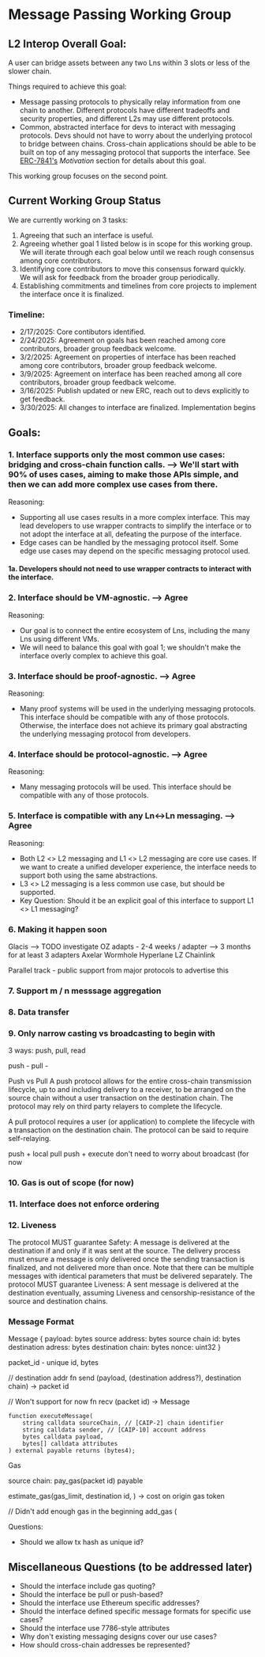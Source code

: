 # Message Passing Working Group

## L2 Interop Overall Goal: 
A user can bridge assets between any two Lns within 3 slots or less of the slower chain.

Things required to achieve this goal: 
* Message passing protocols to physically relay information from one chain to another. Different protocols have different tradeoffs and security properties, and different L2s may use different protocols. 
* Common, abstracted interface for devs to interact with messaging protocols.  Devs should not have to worry about the underlying protocol to bridge between chains.  Cross-chain applications should be able to be built on top of any messaging protocol that supports the interface. See [ERC-7841's](https://github.com/elliedavidson/ERCs/blob/d7c16c21f0a012ef391783322ae9b6f0eb0b56bc/ERCS/erc-7841.md) *Motivation* section for details about this goal. 

This working group focuses on the second point. 

## Current Working Group Status
We are currently working on 3 tasks: 

1. Agreeing that such an interface is useful. 
2. Agreeing whether goal 1 listed below is in scope for this working group. We will iterate through each goal below until we reach rough consensus among core contributors. 
3. Identifying core contributors to move this consensus forward quickly.  We will ask for feedback from the broader group periodically. 
4. Establishing commitments and timelines from core projects to implement the interface once it is finalized. 

### Timeline: 
* 2/17/2025: Core contibutors identified. 
* 2/24/2025: Agreement on goals has been reached among core contributors, broader group feedback welcome. 
* 3/2/2025: Agreement on properties of interface has been reached among core contributors, broader group feedback welcome. 
* 3/9/2025: Agreement on interface has been reached among all core contributors, broader group feedback welcome. 
* 3/16/2025: Publish updated or new ERC, reach out to devs explicitly to get feedback.  
* 3/30/2025: All changes to interface are finalized. Implementation begins


## Goals: 
### 1. Interface supports only the most common use cases: bridging and cross-chain function calls. --> We'll start with 90% of uses cases, aiming to make those APIs simple, and then we can add more complex use cases from there. 

Reasoning:  
* Supporting all use cases results in a more complex interface.  This may lead developers to use wrapper contracts to simplify the interface or to not adopt the interface at all, defeating the purpose of the interface.  
* Edge cases can be handled by the messaging protocol itself. Some edge use cases may depend on the specific messaging protocol used. 

#### 1a. Developers should not need to use wrapper contracts to interact with the interface. 
 
### 2. Interface should be VM-agnostic.  --> Agree

Reasoning: 
* Our goal is to connect the entire ecosystem of Lns, including the many Lns using different VMs. 
* We will need to balance this goal with goal 1; we shouldn't make the interface overly complex to achieve this goal. 

### 3. Interface should be proof-agnostic. --> Agree

Reasoning:  
* Many proof systems will be used in the underlying messaging protocols.  This interface should be compatible with any of those protocols. Otherwise, the interface does not achieve its primary goal abstracting the underlying messaging protocol from developers. 

### 4. Interface should be protocol-agnostic. --> Agree

Reasoning: 
* Many messaging protocols will be used.  This interface should be compatible with any of those protocols. 

### 5. Interface is compatible with any Ln↔Ln messaging. --> Agree

Reasoning: 
* Both L2 <> L2 messaging and L1 <> L2 messaging are core use cases. If we want to create a unified developer experience, the interface needs to support both using the same abstractions.  
* L3 <> L2 messaging is a less common use case, but should be supported. 
* Key Question: Should it be an explicit goal of this interface to support L1 <> L1 messaging? 

### 6. Making it happen soon 

Glacis --> TODO investigate
OZ adapts - 2-4 weeks / adapter --> 3 months for at least 3 adapters
 Axelar
 Wormhole
 Hyperlane
 LZ
 Chainlink

 Parallel track - public support from major protocols to advertise this

### 7. Support m / n messsage aggregation

### 8. Data transfer

### 9. Only narrow casting vs broadcasting to begin with
3 ways: push, pull, read

push - 
pull - 

Push vs Pull
A push protocol allows for the entire cross-chain transmission lifecycle, up to and including delivery to a receiver, to be arranged on the source chain without a user transaction on the destination chain. The protocol may rely on third party relayers to complete the lifecycle.

A pull protocol requires a user (or application) to complete the lifecycle with a transaction on the destination chain. The protocol can be said to require self-relaying.

push + local pull
push + execute 
don't need to worry about broadcast (for now

### 10. Gas is out of scope (for now) 

### 11. Interface does not enforce ordering 

### 12. Liveness
The protocol MUST guarantee Safety: A message is delivered at the destination if and only if it was sent at the source. The delivery process must ensure a message is only delivered once the sending transaction is finalized, and not delivered more than once. Note that there can be multiple messages with identical parameters that must be delivered separately.
The protocol MUST guarantee Liveness: A sent message is delivered at the destination eventually, assuming Liveness and censorship-resistance of the source and destination chains.




### Message Format

Message {
 payload: bytes
 source address: bytes
 source chain id: bytes
 destination adress: bytes
 destination chain: bytes
 nonce: uint32
}

packet_id - unique id, bytes

// destination addr 
fn send (payload, (destination address?), destination chain) -> packet id


// Won't support for now
fn recv (packet id) -> Message


    function executeMessage(
        string calldata sourceChain, // [CAIP-2] chain identifier
        string calldata sender, // [CAIP-10] account address
        bytes calldata payload,
        bytes[] calldata attributes
    ) external payable returns (bytes4);



  Gas

 source chain: 
  pay_gas(packet id) payable
  
  estimate_gas(gas_limit, destination id, ) -> cost on origin gas token

 // Didn't add enough gas in the beginning
  add_gas (




Questions: 
* Should we allow tx hash as unique id? 

## Miscellaneous Questions (to be addressed later)
* Should the interface include gas quoting?
* Should the interface be pull or push-based? 
* Should the interface use Ethereum specific addresses?  
* Should the interface defined specific message formats for specific use cases? 
* Should the interface use 7786-style attributes
* Why don't existing messaging designs cover our use cases? 
* How should cross-chain addresses be represented? 
